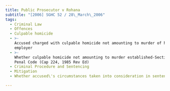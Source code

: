 ```yaml
---
title: Public Prosecutor v Rohana
subtitle: "[2006] SGHC 52 / 28\_March\_2006"
tags:
  - Criminal Law
  - Offences
  - Culpable homicide
  - >-
    Accused charged with culpable homicide not amounting to murder of her
    employer
  - >-
    Whether culpable homicide not amounting to murder established-Section 304(a)
    Penal Code (Cap 224, 1985 Rev Ed)
  - Criminal Procedure and Sentencing
  - Mitigation
  - Whether accused\'s circumstances taken into consideration in sentencing

---
```


